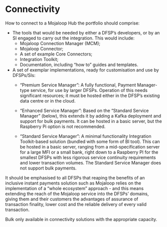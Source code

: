 # Connectivity

How to connect to a Mojaloop Hub
the portfolio should comprise:

- The tools that would be needed by either a DFSP’s developers, or by an SI engaged to carry out the integration. This would include:
    - Mojaloop Connection Manager (MCM);
    - Mojaloop Connector;
    - A set of example Core Connectors;
    - Integration Toolkit;
    - Documentation, including “how to” guides and templates.
- A set of exemplar implementations, ready for customisation and use by DFSPs/SIs:
    - “Premium Service Manager”: A fully functional, Payment Manager-type service, for use by larger DFSPs. Operation of this needs significant resources; it must be hosted either in the DFSP’s existing data centre or in the cloud.

    - “Enhanced Service Manager”: Based on the “Standard Service Manager” (below), this extends it by adding a Kafka deployment and support for bulk payments. It can be hosted in a basic server, but the Raspberry Pi option is not recommended.

    - “Standard Service Manager”: A minimal functionality Integration Toolkit-based solution (bundled with some form of BI tool). This can be hosted in a basic server, ranging from a mid-specification server for a large MFI or a small bank, right down to a Raspberry PI for the smallest DFSPs with less rigorous service continuity requirements and lower transaction volumes. The Standard Service Manager does not support bulk payments.


It should be emphasised to all DFSPs that reaping the benefits of an inclusive instant payments solution such as Mojaloop relies on the implementation of a “whole ecosystem” approach - and this means extending the reach of the Mojaloop service into the DFSPs’ domains, giving them and their customers the advantages of assurance of transaction finality, lower cost and the reliable delivery of every valid transaction.


Bulk only available in connectivity solutions with the appropriate capacity.